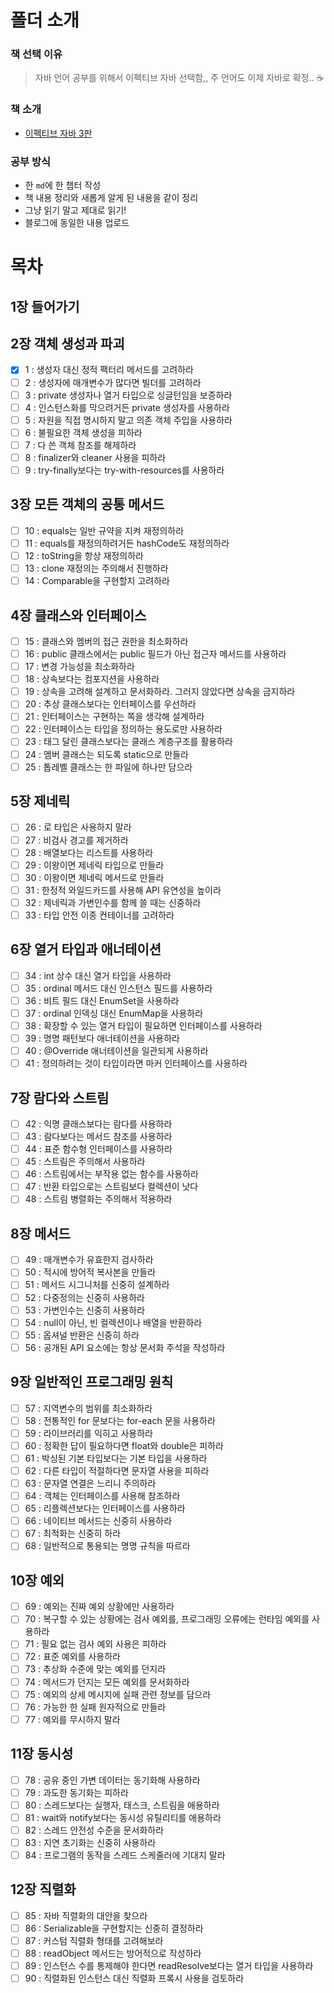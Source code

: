 <!-- @format -->

# 폴더 소개

### 책 선택 이유

> 자바 언어 공부를 위해서 이펙티브 자바 선택함,, 주 언어도 이제 자바로 확정.. ☕️

### 책 소개

- [이펙티브 자바 3판](https://www.aladin.co.kr/shop/wproduct.aspx?ItemId=171196410)

### 공부 방식

- 한 `md`에 한 챕터 작성
- 책 내용 정리와 새롭게 알게 된 내용을 같이 정리
- 그냥 읽기 말고 제대로 읽기!
- 블로그에 동일한 내용 업로드

# 목차

## 1장 들어가기

## 2장 객체 생성과 파괴

- [x] 1 : 생성자 대신 정적 팩터리 메서드를 고려하라
- [ ] 2 : 생성자에 매개변수가 많다면 빌더를 고려하라
- [ ] 3 : private 생성자나 열거 타입으로 싱글턴임을 보증하라
- [ ] 4 : 인스턴스화를 막으려거든 private 생성자를 사용하라
- [ ] 5 : 자원을 직접 명시하지 말고 의존 객체 주입을 사용하라
- [ ] 6 : 불필요한 객체 생성을 피하라
- [ ] 7 : 다 쓴 객체 참조를 해제하라
- [ ] 8 : finalizer와 cleaner 사용을 피하라
- [ ] 9 : try-finally보다는 try-with-resources를 사용하라

## 3장 모든 객체의 공통 메서드

- [ ] 10 : equals는 일반 규약을 지켜 재정의하라
- [ ] 11 : equals를 재정의하려거든 hashCode도 재정의하라
- [ ] 12 : toString을 항상 재정의하라
- [ ] 13 : clone 재정의는 주의해서 진행하라
- [ ] 14 : Comparable을 구현할지 고려하라

## 4장 클래스와 인터페이스

- [ ] 15 : 클래스와 멤버의 접근 권한을 최소화하라
- [ ] 16 : public 클래스에서는 public 필드가 아닌 접근자 메서드를 사용하라
- [ ] 17 : 변경 가능성을 최소화하라
- [ ] 18 : 상속보다는 컴포지션을 사용하라
- [ ] 19 : 상속을 고려해 설계하고 문서화하라. 그러지 않았다면 상속을 금지하라
- [ ] 20 : 추상 클래스보다는 인터페이스를 우선하라
- [ ] 21 : 인터페이스는 구현하는 쪽을 생각해 설계하라
- [ ] 22 : 인터페이스는 타입을 정의하는 용도로만 사용하라
- [ ] 23 : 태그 달린 클래스보다는 클래스 계층구조를 활용하라
- [ ] 24 : 멤버 클래스는 되도록 static으로 만들라
- [ ] 25 : 톱레벨 클래스는 한 파일에 하나만 담으라

## 5장 제네릭

- [ ] 26 : 로 타입은 사용하지 말라
- [ ] 27 : 비검사 경고를 제거하라
- [ ] 28 : 배열보다는 리스트를 사용하라
- [ ] 29 : 이왕이면 제네릭 타입으로 만들라
- [ ] 30 : 이왕이면 제네릭 메서드로 만들라
- [ ] 31 : 한정적 와일드카드를 사용해 API 유연성을 높이라
- [ ] 32 : 제네릭과 가변인수를 함께 쓸 때는 신중하라
- [ ] 33 : 타입 안전 이종 컨테이너를 고려하라

## 6장 열거 타입과 애너테이션

- [ ] 34 : int 상수 대신 열거 타입을 사용하라
- [ ] 35 : ordinal 메서드 대신 인스턴스 필드를 사용하라
- [ ] 36 : 비트 필드 대신 EnumSet을 사용하라
- [ ] 37 : ordinal 인덱싱 대신 EnumMap을 사용하라
- [ ] 38 : 확장할 수 있는 열거 타입이 필요하면 인터페이스를 사용하라
- [ ] 39 : 명명 패턴보다 애너테이션을 사용하라
- [ ] 40 : @Override 애너테이션을 일관되게 사용하라
- [ ] 41 : 정의하려는 것이 타입이라면 마커 인터페이스를 사용하라

## 7장 람다와 스트림

- [ ] 42 : 익명 클래스보다는 람다를 사용하라
- [ ] 43 : 람다보다는 메서드 참조를 사용하라
- [ ] 44 : 표준 함수형 인터페이스를 사용하라
- [ ] 45 : 스트림은 주의해서 사용하라
- [ ] 46 : 스트림에서는 부작용 없는 함수를 사용하라
- [ ] 47 : 반환 타입으로는 스트림보다 컬렉션이 낫다
- [ ] 48 : 스트림 병렬화는 주의해서 적용하라

## 8장 메서드

- [ ] 49 : 매개변수가 유효한지 검사하라
- [ ] 50 : 적시에 방어적 복사본을 만들라
- [ ] 51 : 메서드 시그니처를 신중히 설계하라
- [ ] 52 : 다중정의는 신중히 사용하라
- [ ] 53 : 가변인수는 신중히 사용하라
- [ ] 54 : null이 아닌, 빈 컬렉션이나 배열을 반환하라
- [ ] 55 : 옵셔널 반환은 신중히 하라
- [ ] 56 : 공개된 API 요소에는 항상 문서화 주석을 작성하라

## 9장 일반적인 프로그래밍 원칙

- [ ] 57 : 지역변수의 범위를 최소화하라
- [ ] 58 : 전통적인 for 문보다는 for-each 문을 사용하라
- [ ] 59 : 라이브러리를 익히고 사용하라
- [ ] 60 : 정확한 답이 필요하다면 float와 double은 피하라
- [ ] 61 : 박싱된 기본 타입보다는 기본 타입을 사용하라
- [ ] 62 : 다른 타입이 적절하다면 문자열 사용을 피하라
- [ ] 63 : 문자열 연결은 느리니 주의하라
- [ ] 64 : 객체는 인터페이스를 사용해 참조하라
- [ ] 65 : 리플렉션보다는 인터페이스를 사용하라
- [ ] 66 : 네이티브 메서드는 신중히 사용하라
- [ ] 67 : 최적화는 신중히 하라
- [ ] 68 : 일반적으로 통용되는 명명 규칙을 따르라

## 10장 예외

- [ ] 69 : 예외는 진짜 예외 상황에만 사용하라
- [ ] 70 : 복구할 수 있는 상황에는 검사 예외를, 프로그래밍 오류에는 런타임 예외를 사용하라
- [ ] 71 : 필요 없는 검사 예외 사용은 피하라
- [ ] 72 : 표준 예외를 사용하라
- [ ] 73 : 추상화 수준에 맞는 예외를 던지라
- [ ] 74 : 메서드가 던지는 모든 예외를 문서화하라
- [ ] 75 : 예외의 상세 메시지에 실패 관련 정보를 담으라
- [ ] 76 : 가능한 한 실패 원자적으로 만들라
- [ ] 77 : 예외를 무시하지 말라

## 11장 동시성

- [ ] 78 : 공유 중인 가변 데이터는 동기화해 사용하라
- [ ] 79 : 과도한 동기화는 피하라
- [ ] 80 : 스레드보다는 실행자, 태스크, 스트림을 애용하라
- [ ] 81 : wait와 notify보다는 동시성 유틸리티를 애용하라
- [ ] 82 : 스레드 안전성 수준을 문서화하라
- [ ] 83 : 지연 초기화는 신중히 사용하라
- [ ] 84 : 프로그램의 동작을 스레드 스케줄러에 기대지 말라

## 12장 직렬화

- [ ] 85 : 자바 직렬화의 대안을 찾으라
- [ ] 86 : Serializable을 구현할지는 신중히 결정하라
- [ ] 87 : 커스텀 직렬화 형태를 고려해보라
- [ ] 88 : readObject 메서드는 방어적으로 작성하라
- [ ] 89 : 인스턴스 수를 통제해야 한다면 readResolve보다는 열거 타입을 사용하라
- [ ] 90 : 직렬화된 인스턴스 대신 직렬화 프록시 사용을 검토하라
